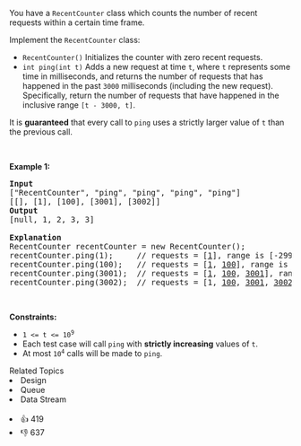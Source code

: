 <p>You have a <code>RecentCounter</code> class which counts the number of recent requests within a certain time frame.</p>

<p>Implement the <code>RecentCounter</code> class:</p>

<ul> 
 <li><code>RecentCounter()</code> Initializes the counter with zero recent requests.</li> 
 <li><code>int ping(int t)</code> Adds a new request at time <code>t</code>, where <code>t</code> represents some time in milliseconds, and returns the number of requests that has happened in the past <code>3000</code> milliseconds (including the new request). Specifically, return the number of requests that have happened in the inclusive range <code>[t - 3000, t]</code>.</li> 
</ul>

<p>It is <strong>guaranteed</strong> that every call to <code>ping</code> uses a strictly larger value of <code>t</code> than the previous call.</p>

<p>&nbsp;</p> 
<p><strong class="example">Example 1:</strong></p>

<pre>
<strong>Input</strong>
["RecentCounter", "ping", "ping", "ping", "ping"]
[[], [1], [100], [3001], [3002]]
<strong>Output</strong>
[null, 1, 2, 3, 3]

<strong>Explanation</strong>
RecentCounter recentCounter = new RecentCounter();
recentCounter.ping(1);     // requests = [<u>1</u>], range is [-2999,1], return 1
recentCounter.ping(100);   // requests = [<u>1</u>, <u>100</u>], range is [-2900,100], return 2
recentCounter.ping(3001);  // requests = [<u>1</u>, <u>100</u>, <u>3001</u>], range is [1,3001], return 3
recentCounter.ping(3002);  // requests = [1, <u>100</u>, <u>3001</u>, <u>3002</u>], range is [2,3002], return 3
</pre>

<p>&nbsp;</p> 
<p><strong>Constraints:</strong></p>

<ul> 
 <li><code>1 &lt;= t &lt;= 10<sup>9</sup></code></li> 
 <li>Each test case will call <code>ping</code> with <strong>strictly increasing</strong> values of <code>t</code>.</li> 
 <li>At most <code>10<sup>4</sup></code> calls will be made to <code>ping</code>.</li> 
</ul>

<div><div>Related Topics</div><div><li>Design</li><li>Queue</li><li>Data Stream</li></div></div><br><div><li>👍 419</li><li>👎 637</li></div>